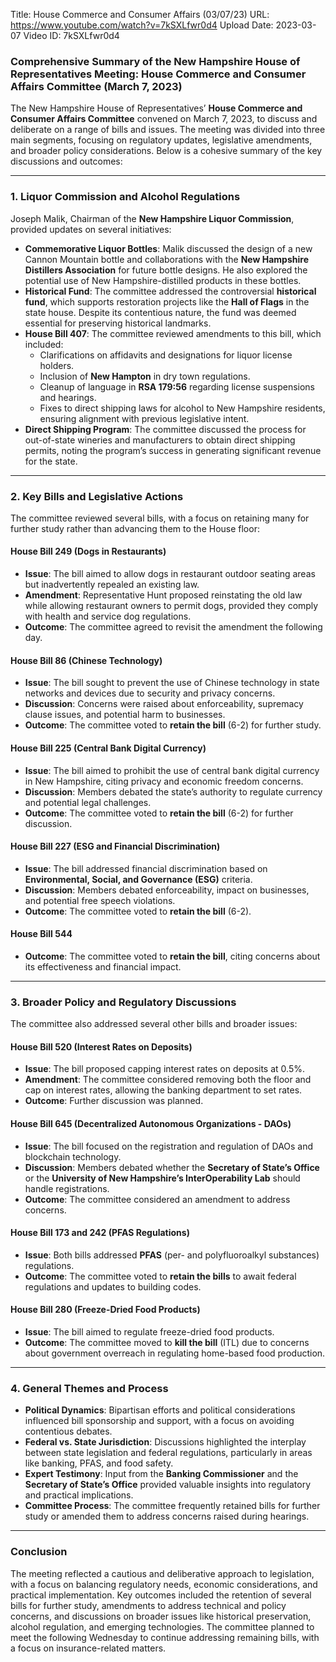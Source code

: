 Title: House Commerce and Consumer Affairs (03/07/23)
URL: https://www.youtube.com/watch?v=7kSXLfwr0d4
Upload Date: 2023-03-07
Video ID: 7kSXLfwr0d4

### Comprehensive Summary of the New Hampshire House of Representatives Meeting: House Commerce and Consumer Affairs Committee (March 7, 2023)

The New Hampshire House of Representatives’ **House Commerce and Consumer Affairs Committee** convened on March 7, 2023, to discuss and deliberate on a range of bills and issues. The meeting was divided into three main segments, focusing on regulatory updates, legislative amendments, and broader policy considerations. Below is a cohesive summary of the key discussions and outcomes:

---

### **1. Liquor Commission and Alcohol Regulations**
Joseph Malik, Chairman of the **New Hampshire Liquor Commission**, provided updates on several initiatives:
- **Commemorative Liquor Bottles**: Malik discussed the design of a new Cannon Mountain bottle and collaborations with the **New Hampshire Distillers Association** for future bottle designs. He also explored the potential use of New Hampshire-distilled products in these bottles.
- **Historical Fund**: The committee addressed the controversial **historical fund**, which supports restoration projects like the **Hall of Flags** in the state house. Despite its contentious nature, the fund was deemed essential for preserving historical landmarks.
- **House Bill 407**: The committee reviewed amendments to this bill, which included:
  - Clarifications on affidavits and designations for liquor license holders.
  - Inclusion of **New Hampton** in dry town regulations.
  - Cleanup of language in **RSA 179:56** regarding license suspensions and hearings.
  - Fixes to direct shipping laws for alcohol to New Hampshire residents, ensuring alignment with previous legislative intent.
- **Direct Shipping Program**: The committee discussed the process for out-of-state wineries and manufacturers to obtain direct shipping permits, noting the program’s success in generating significant revenue for the state.

---

### **2. Key Bills and Legislative Actions**
The committee reviewed several bills, with a focus on retaining many for further study rather than advancing them to the House floor:

#### **House Bill 249 (Dogs in Restaurants)**
- **Issue**: The bill aimed to allow dogs in restaurant outdoor seating areas but inadvertently repealed an existing law.
- **Amendment**: Representative Hunt proposed reinstating the old law while allowing restaurant owners to permit dogs, provided they comply with health and service dog regulations.
- **Outcome**: The committee agreed to revisit the amendment the following day.

#### **House Bill 86 (Chinese Technology)**
- **Issue**: The bill sought to prevent the use of Chinese technology in state networks and devices due to security and privacy concerns.
- **Discussion**: Concerns were raised about enforceability, supremacy clause issues, and potential harm to businesses.
- **Outcome**: The committee voted to **retain the bill** (6-2) for further study.

#### **House Bill 225 (Central Bank Digital Currency)**
- **Issue**: The bill aimed to prohibit the use of central bank digital currency in New Hampshire, citing privacy and economic freedom concerns.
- **Discussion**: Members debated the state’s authority to regulate currency and potential legal challenges.
- **Outcome**: The committee voted to **retain the bill** (6-2) for further discussion.

#### **House Bill 227 (ESG and Financial Discrimination)**
- **Issue**: The bill addressed financial discrimination based on **Environmental, Social, and Governance (ESG)** criteria.
- **Discussion**: Members debated enforceability, impact on businesses, and potential free speech violations.
- **Outcome**: The committee voted to **retain the bill** (6-2).

#### **House Bill 544**
- **Outcome**: The committee voted to **retain the bill**, citing concerns about its effectiveness and financial impact.

---

### **3. Broader Policy and Regulatory Discussions**
The committee also addressed several other bills and broader issues:

#### **House Bill 520 (Interest Rates on Deposits)**
- **Issue**: The bill proposed capping interest rates on deposits at 0.5%.
- **Amendment**: The committee considered removing both the floor and cap on interest rates, allowing the banking department to set rates.
- **Outcome**: Further discussion was planned.

#### **House Bill 645 (Decentralized Autonomous Organizations - DAOs)**
- **Issue**: The bill focused on the registration and regulation of DAOs and blockchain technology.
- **Discussion**: Members debated whether the **Secretary of State’s Office** or the **University of New Hampshire’s InterOperability Lab** should handle registrations.
- **Outcome**: The committee considered an amendment to address concerns.

#### **House Bill 173 and 242 (PFAS Regulations)**
- **Issue**: Both bills addressed **PFAS** (per- and polyfluoroalkyl substances) regulations.
- **Outcome**: The committee voted to **retain the bills** to await federal regulations and updates to building codes.

#### **House Bill 280 (Freeze-Dried Food Products)**
- **Issue**: The bill aimed to regulate freeze-dried food products.
- **Outcome**: The committee moved to **kill the bill** (ITL) due to concerns about government overreach in regulating home-based food production.

---

### **4. General Themes and Process**
- **Political Dynamics**: Bipartisan efforts and political considerations influenced bill sponsorship and support, with a focus on avoiding contentious debates.
- **Federal vs. State Jurisdiction**: Discussions highlighted the interplay between state legislation and federal regulations, particularly in areas like banking, PFAS, and food safety.
- **Expert Testimony**: Input from the **Banking Commissioner** and the **Secretary of State’s Office** provided valuable insights into regulatory and practical implications.
- **Committee Process**: The committee frequently retained bills for further study or amended them to address concerns raised during hearings.

---

### **Conclusion**
The meeting reflected a cautious and deliberative approach to legislation, with a focus on balancing regulatory needs, economic considerations, and practical implementation. Key outcomes included the retention of several bills for further study, amendments to address technical and policy concerns, and discussions on broader issues like historical preservation, alcohol regulation, and emerging technologies. The committee planned to meet the following Wednesday to continue addressing remaining bills, with a focus on insurance-related matters.